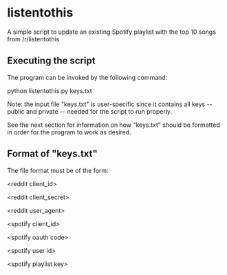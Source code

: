 # listentothis
A simple script to update an existing Spotify playlist with the top 10 songs from /r/listentothis 

## Executing the script
The program can be invoked by the following command:

python listentothis.py keys.txt

Note: the input file "keys.txt" is user-specific since it contains all keys -- public and private -- needed for the script to run properly.

See the next section for information on how "keys.txt" should be formatted in order for the program to work as desired.

## Format of "keys.txt"
The file format must be of the form\:

\<reddit client_id\>

\<reddit client_secret\>

\<reddit user_agent\>

\<spotify client_id\>

\<spotify oauth code\>

\<spotify user id\>

\<spotify playlist key\>

